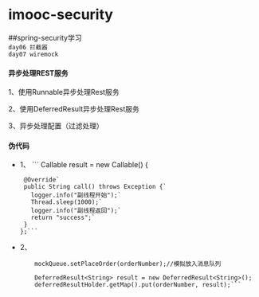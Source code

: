 # imooc-security
##spring-security学习</br>
`day06 拦截器`</br>
`day07 wiremock`</br>

#### 异步处理REST服务</br>

1、使用Runnable异步处理Rest服务</br>

2、使用DeferredResult异步处理Rest服务</br>

3、异步处理配置（过滤处理）</br>

#### 伪代码</br>
  * 1、
        ``` Callable<String> result = new Callable<String>() {

         @Override`
         public String call() throws Exception {`
           logger.info("副线程开始");`
           Thread.sleep(1000);`
           logger.info("副线程返回");`
           return "success";`
         }
        };```
  * 2、
      ``` String orderNumber = RandomStringUtils.randomNumeric(8);//生成八位随机数订单号
          mockQueue.setPlaceOrder(orderNumber);//模拟放入消息队列

          DeferredResult<String> result = new DeferredResult<String>();
          deferredResultHolder.getMap().put(orderNumber, result);```
        

